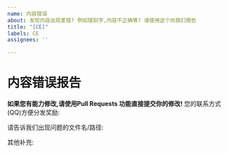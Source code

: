 ```yaml
---
name: 内容错误
about: 发现内容出现差错? 例如错别字,内容不正确等? 请使用这个向我们报告
title: "[CE]"
labels: CE
assignees: ''

---
```


# 内容错误报告
**如果您有能力修改,请使用Pull Requests 功能直接提交你的修改!**
您的联系方式(QQ)方便分发奖励:

请告诉我们出现问题的文件名/路径:

其他补充:
